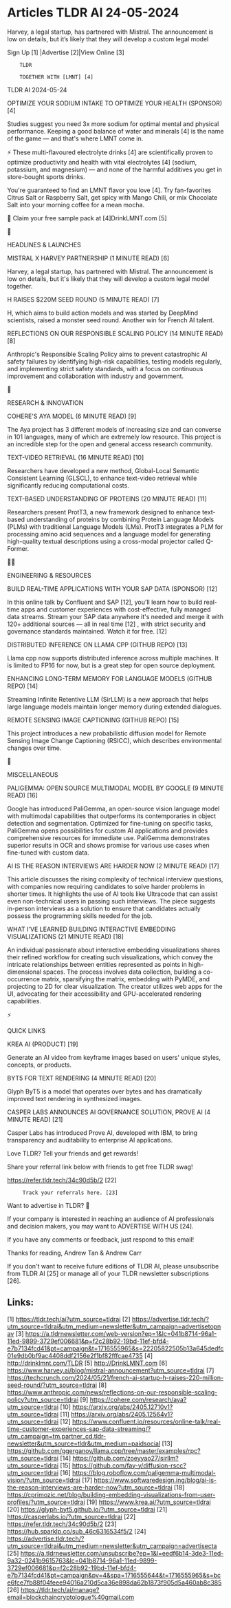 # Articles TLDR AI 24-05-2024

Harvey, a legal startup, has partnered with Mistral. The announcement
is low on details, but it’s likely that they will develop a custom
legal model  

 Sign Up [1] |Advertise [2]|View Online [3] 

		TLDR 

		TOGETHER WITH [LMNT] [4]

TLDR AI 2024-05-24

 OPTIMIZE YOUR SODIUM INTAKE TO OPTIMIZE YOUR HEALTH (SPONSOR) [4] 

 Studies suggest you need 3x more sodium for optimal mental and
physical performance. Keeping a good balance of water and minerals [4]
is the name of the game — and that's where LMNT come in.

⚡ These multi-flavoured electrolyte drinks [4] are scientifically
proven to optimize productivity and health with vital electrolytes [4]
(sodium, potassium, and magnesium) — and none of the harmful
additives you get in store-bought sports drinks.

You're guaranteed to find an LMNT flavor you love [4]. Try
fan-favorites Citrus Salt or Raspberry Salt, get spicy with Mango
Chili, or mix Chocolate Salt into your morning coffee for a mean
mocha.

🎁 Claim your free sample pack at [4]DrinkLMNT.com [5]

🚀 

HEADLINES & LAUNCHES

 MISTRAL X HARVEY PARTNERSHIP (1 MINUTE READ) [6] 

 Harvey, a legal startup, has partnered with Mistral. The announcement
is low on details, but it's likely that they will develop a custom
legal model together. 

 H RAISES $220M SEED ROUND (5 MINUTE READ) [7] 

 H, which aims to build action models and was started by DeepMind
scientists, raised a monster seed round. Another win for French AI
talent. 

 REFLECTIONS ON OUR RESPONSIBLE SCALING POLICY (14 MINUTE READ) [8] 

 Anthropic's Responsible Scaling Policy aims to prevent catastrophic
AI safety failures by identifying high-risk capabilities, testing
models regularly, and implementing strict safety standards, with a
focus on continuous improvement and collaboration with industry and
government. 

🧠 

RESEARCH & INNOVATION

 COHERE'S AYA MODEL (6 MINUTE READ) [9] 

 The Aya project has 3 different models of increasing size and can
converse in 101 languages, many of which are extremely low resource.
This project is an incredible step for the open and general access
research community. 

 TEXT-VIDEO RETRIEVAL (16 MINUTE READ) [10] 

 Researchers have developed a new method, Global-Local Semantic
Consistent Learning (GLSCL), to enhance text-video retrieval while
significantly reducing computational costs. 

 TEXT-BASED UNDERSTANDING OF PROTEINS (20 MINUTE READ) [11] 

 Researchers present ProtT3, a new framework designed to enhance
text-based understanding of proteins by combining Protein Language
Models (PLMs) with traditional Language Models (LMs). ProtT3
integrates a PLM for processing amino acid sequences and a language
model for generating high-quality textual descriptions using a
cross-modal projector called Q-Former. 

🧑‍💻 

ENGINEERING & RESOURCES

 BUILD REAL-TIME APPLICATIONS WITH YOUR SAP DATA (SPONSOR) [12] 

 In this online talk by Confluent and SAP [12], you'll learn how to
build real-time apps and customer experiences with cost-effective,
fully managed data streams. Stream your SAP data anywhere it's needed
and merge it with 120+ additional sources — all in real time [12] ,
with strict security and governance standards maintained. Watch it for
free. [12] 

 DISTRIBUTED INFERENCE ON LLAMA CPP (GITHUB REPO) [13] 

 Llama cpp now supports distributed inference across multiple
machines. It is limited to FP16 for now, but is a great step for open
source deployment. 

 ENHANCING LONG-TERM MEMORY FOR LANGUAGE MODELS (GITHUB REPO) [14] 

 Streaming Infinite Retentive LLM (SirLLM) is a new approach that
helps large language models maintain longer memory during extended
dialogues. 

 REMOTE SENSING IMAGE CAPTIONING (GITHUB REPO) [15] 

 This project introduces a new probabilistic diffusion model for
Remote Sensing Image Change Captioning (RSICC), which describes
environmental changes over time. 

🎁 

MISCELLANEOUS

 PALIGEMMA: OPEN SOURCE MULTIMODAL MODEL BY GOOGLE (9 MINUTE READ)
[16] 

 Google has introduced PaliGemma, an open-source vision language model
with multimodal capabilities that outperforms its contemporaries in
object detection and segmentation. Optimized for fine-tuning on
specific tasks, PaliGemma opens possibilities for custom AI
applications and provides comprehensive resources for immediate use.
PaliGemma demonstrates superior results in OCR and shows promise for
various use cases when fine-tuned with custom data. 

 AI IS THE REASON INTERVIEWS ARE HARDER NOW (2 MINUTE READ) [17] 

 This article discusses the rising complexity of technical interview
questions, with companies now requiring candidates to solve harder
problems in shorter times. It highlights the use of AI tools like
Ultracode that can assist even non-technical users in passing such
interviews. The piece suggests in-person interviews as a solution to
ensure that candidates actually possess the programming skills needed
for the job. 

 WHAT I'VE LEARNED BUILDING INTERACTIVE EMBEDDING VISUALIZATIONS (21
MINUTE READ) [18] 

 An individual passionate about interactive embedding visualizations
shares their refined workflow for creating such visualizations, which
convey the intricate relationships between entities represented as
points in high-dimensional spaces. The process involves data
collection, building a co-occurrence matrix, sparsifying the matrix,
embedding with PyMDE, and projecting to 2D for clear visualization.
The creator utilizes web apps for the UI, advocating for their
accessibility and GPU-accelerated rendering capabilities. 

⚡ 

QUICK LINKS

 KREA AI (PRODUCT) [19] 

 Generate an AI video from keyframe images based on users' unique
styles, concepts, or products. 

 BYT5 FOR TEXT RENDERING (4 MINUTE READ) [20] 

 Glyph ByT5 is a model that operates over bytes and has dramatically
improved text rendering in synthesized images. 

 CASPER LABS ANNOUNCES AI GOVERNANCE SOLUTION, PROVE AI (4 MINUTE
READ) [21] 

 Casper Labs has introduced Prove AI, developed with IBM, to bring
transparency and auditability to enterprise AI applications. 

Love TLDR? Tell your friends and get rewards!

 Share your referral link below with friends to get free TLDR swag! 

 https://refer.tldr.tech/34c90d5b/2 [22] 

		 Track your referrals here. [23] 

Want to advertise in TLDR? 📰

 If your company is interested in reaching an audience of AI
professionals and decision makers, you may want to ADVERTISE WITH US
[24]. 

 If you have any comments or feedback, just respond to this email! 

Thanks for reading, 
Andrew Tan & Andrew Carr 

If you don't want to receive future editions of TLDR AI, please
unsubscribe from TLDR AI [25] or manage all of your TLDR newsletter
subscriptions [26]. 

 

Links:
------
[1] https://tldr.tech/ai?utm_source=tldrai
[2] https://advertise.tldr.tech/?utm_source=tldrai&utm_medium=newsletter&utm_campaign=advertisetopnav
[3] https://a.tldrnewsletter.com/web-version?ep=1&lc=041b8714-96a1-11ed-9899-3729ef006681&p=f2c28b92-19bd-11ef-bfd4-e7b7134fcd41&pt=campaign&t=1716555965&s=22205822505b13a645dedfc01e9db0bf9ac4408ddf2156e2f1bf82fffcae4735
[4] http://drinklmnt.com/TLDR
[5] http://DrinkLMNT.com
[6] https://www.harvey.ai/blog/mistral-announcement?utm_source=tldrai
[7] https://techcrunch.com/2024/05/21/french-ai-startup-h-raises-220-million-seed-round/?utm_source=tldrai
[8] https://www.anthropic.com/news/reflections-on-our-responsible-scaling-policy?utm_source=tldrai
[9] https://cohere.com/research/aya?utm_source=tldrai
[10] https://arxiv.org/abs/2405.12710v1?utm_source=tldrai
[11] https://arxiv.org/abs/2405.12564v1?utm_source=tldrai
[12] https://www.confluent.io/resources/online-talk/real-time-customer-experiences-sap-data-streaming/?utm_campaign=tm.partner_cd.tldr-newsletter&utm_source=tldr&utm_medium=paidsocial
[13] https://github.com/ggerganov/llama.cpp/tree/master/examples/rpc?utm_source=tldrai
[14] https://github.com/zoeyyao27/sirllm?utm_source=tldrai
[15] https://github.com/fay-y/diffusion-rscc?utm_source=tldrai
[16] https://blog.roboflow.com/paligemma-multimodal-vision/?utm_source=tldrai
[17] https://www.softwaredesign.ing/blog/ai-is-the-reason-interviews-are-harder-now?utm_source=tldrai
[18] https://cprimozic.net/blog/building-embedding-visualizations-from-user-profiles/?utm_source=tldrai
[19] https://www.krea.ai/?utm_source=tldrai
[20] https://glyph-byt5.github.io/?utm_source=tldrai
[21] https://casperlabs.io/?utm_source=tldrai
[22] https://refer.tldr.tech/34c90d5b/2
[23] https://hub.sparklp.co/sub_46c6316534f5/2
[24] https://advertise.tldr.tech/?utm_source=tldrai&utm_medium=newsletter&utm_campaign=advertisecta
[25] https://a.tldrnewsletter.com/unsubscribe?ep=1&l=eedf6b14-3de3-11ed-9a32-0241b9615763&lc=041b8714-96a1-11ed-9899-3729ef006681&p=f2c28b92-19bd-11ef-bfd4-e7b7134fcd41&pt=campaign&pv=4&spa=1716555644&t=1716555965&s=bce6fce7fb88f04feee94016a210d5ca36e898da62b1873f905d5a460ab8c385
[26] https://tldr.tech/ai/manage?email=blockchaincryptologue%40gmail.com